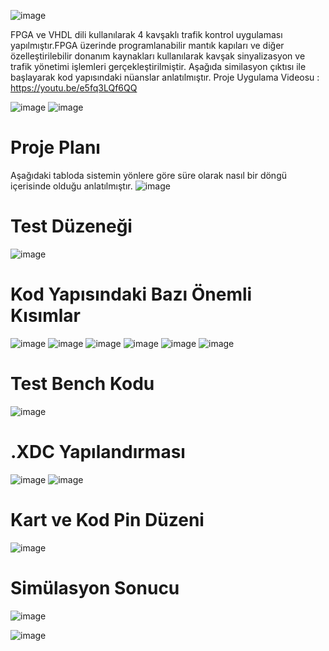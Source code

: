  ![image](https://github.com/MelekKarakaya/FPGA_with_Traffic_Control/assets/78067331/32cbcdc9-3e28-47a3-83e4-ca6371ad7a6a)

FPGA ve VHDL dili kullanılarak 4 kavşaklı trafik kontrol uygulaması yapılmıştır.FPGA üzerinde programlanabilir mantık kapıları ve diğer özelleştirilebilir donanım kaynakları kullanılarak kavşak sinyalizasyon ve trafik yönetimi işlemleri gerçekleştirilmiştir. Aşağıda similasyon çıktısı ile başlayarak kod yapısındaki nüanslar anlatılmıştır. Proje Uygulama Videosu : https://youtu.be/e5fq3LQf6QQ 

![image](https://github.com/MelekKarakaya/FPGA_with_Traffic_Control/assets/78067331/f78bb94a-3250-4c33-a073-a9d3bbee632d)
![image](https://github.com/MelekKarakaya/FPGA_with_Traffic_Control/assets/78067331/cbda1698-a2aa-4274-8907-08184bc83b5b)


# Proje Planı 
Aşağıdaki tabloda sistemin yönlere göre süre olarak nasıl bir döngü içerisinde olduğu anlatılmıştır. 
![image](https://github.com/MelekKarakaya/FPGA_with_Traffic_Control/assets/78067331/2e0d7432-f4a1-4f06-ae80-22ea73be788a)

# Test Düzeneği 
![image](https://github.com/MelekKarakaya/FPGA_with_Traffic_Control/assets/78067331/5607e632-5717-4536-b12e-d082d0b5a13d)

# Kod Yapısındaki Bazı Önemli Kısımlar 
![image](https://github.com/MelekKarakaya/FPGA_with_Traffic_Control/assets/78067331/ba64d53d-65d8-492a-a018-55140626b663)
![image](https://github.com/MelekKarakaya/FPGA_with_Traffic_Control/assets/78067331/8e9a3f5e-1734-4dad-b0b8-64fe7021e85a)
![image](https://github.com/MelekKarakaya/FPGA_with_Traffic_Control/assets/78067331/ad941f7f-8da1-43d2-982e-c101c92355ed)
![image](https://github.com/MelekKarakaya/FPGA_with_Traffic_Control/assets/78067331/3fa6ccbb-1bbc-40d8-9253-991e8d60b027)
![image](https://github.com/MelekKarakaya/FPGA_with_Traffic_Control/assets/78067331/4ba3395f-1b94-45b4-9331-1eee863e24bb)
![image](https://github.com/MelekKarakaya/FPGA_with_Traffic_Control/assets/78067331/f724bda9-1e9c-49c2-be4d-ba2ae1d55093)

# Test Bench Kodu 
![image](https://github.com/MelekKarakaya/FPGA_with_Traffic_Control/assets/78067331/80eb75ac-20da-4fbd-a698-50ab0202f4cc)

# .XDC Yapılandırması 
![image](https://github.com/MelekKarakaya/FPGA_with_Traffic_Control/assets/78067331/1fa1e99f-c2fd-446c-86c8-bfa166980562)
![image](https://github.com/MelekKarakaya/FPGA_with_Traffic_Control/assets/78067331/307fc771-23f8-4fbf-8640-ffe329c53c97)

# Kart ve Kod Pin Düzeni 
![image](https://github.com/MelekKarakaya/FPGA_with_Traffic_Control/assets/78067331/7506c54d-7355-4087-980b-87d81acfbebf)

# Simülasyon Sonucu 
![image](https://github.com/MelekKarakaya/FPGA_with_Traffic_Control/assets/78067331/0e2308bb-30a7-41fa-a7aa-16cac2b7f13b)

![image](https://github.com/MelekKarakaya/FPGA_with_Traffic_Control/assets/78067331/1f0df2bf-42d9-424a-8e7c-8ec1e6a03b4b)










